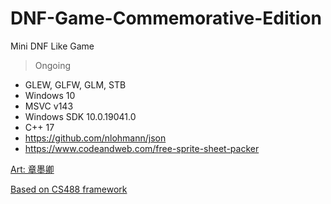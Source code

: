 # DNF-Game-Commemorative-Edition
Mini DNF Like Game

> Ongoing
- GLEW, GLFW, GLM, STB
- Windows 10
- MSVC v143
- Windows SDK 10.0.19041.0
- C++ 17
- https://github.com/nlohmann/json
- https://www.codeandweb.com/free-sprite-sheet-packer

[Art: 章墨卿](http://huashilm.com/u/120434/art)

[Based on CS488 framework](https://student.cs.uwaterloo.ca/~cs488/Spring2022/)
